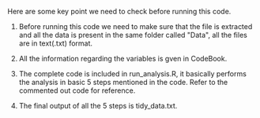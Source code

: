 Here are some key point we need to check before running this code.

1) Before running this code we need to make sure that the file is extracted and all the data is present in the same folder called "Data", all the files are in text(.txt) format.

2) All the information regarding the variables is gven in CodeBook.

3) The complete code is included in run_analysis.R, it basically performs the analysis in basic 5 steps mentioned in the code. Refer to the commented out code for reference.

4) The final output of all the 5 steps is tidy_data.txt. 